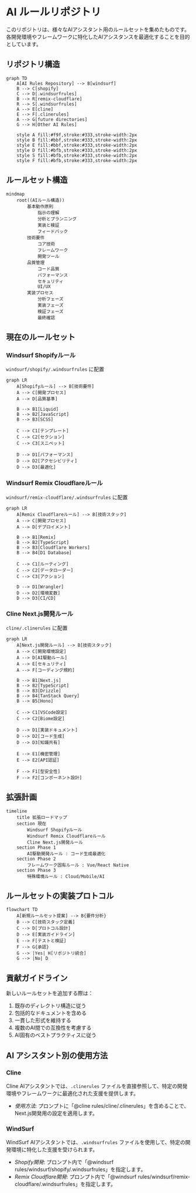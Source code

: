 # AI ルールリポジトリ

このリポジトリは、様々なAIアシスタント用のルールセットを集めたものです。各開発環境やフレームワークに特化したAIアシスタンスを最適化することを目的としています。

## リポジトリ構造

```mermaid
graph TD
    A[AI Rules Repository] --> B[windsurf]
    B --> C[shopify]
    C --> D[.windsurfrules]
    B --> R[remix-cloudflare]
    R --> S[.windsurfrules]
    A --> E[cline]
    E --> F[.clinerules]
    A --> G[future directories]
    G --> H[Other AI Rules]

    style A fill:#f9f,stroke:#333,stroke-width:2px
    style B fill:#bbf,stroke:#333,stroke-width:2px
    style E fill:#bbf,stroke:#333,stroke-width:2px
    style D fill:#bfb,stroke:#333,stroke-width:2px
    style S fill:#bfb,stroke:#333,stroke-width:2px
    style F fill:#bfb,stroke:#333,stroke-width:2px
```

## ルールセット構造

```mermaid
mindmap
    root((AIルール構造))
        基本動作原則
            指示の理解
            分析とプランニング
            実装と検証
            フィードバック
        技術要件
            コア技術
            フレームワーク
            開発ツール
        品質管理
            コード品質
            パフォーマンス
            セキュリティ
            UI/UX
        実装プロセス
            分析フェーズ
            実装フェーズ
            検証フェーズ
            最終確認
```

## 現在のルールセット

### Windsurf Shopifyルール
`windsurf/shopify/.windsurfrules` に配置

```mermaid
graph LR
    A[Shopifyルール] --> B[技術要件]
    A --> C[開発プロセス]
    A --> D[品質基準]

    B --> B1[Liquid]
    B --> B2[JavaScript]
    B --> B3[SCSS]

    C --> C1[テンプレート]
    C --> C2[セクション]
    C --> C3[スニペット]

    D --> D1[パフォーマンス]
    D --> D2[アクセシビリティ]
    D --> D3[最適化]
```

### Windsurf Remix Cloudflareルール
`windsurf/remix-cloudflare/.windsurfrules` に配置

```mermaid
graph LR
    A[Remix Cloudflareルール] --> B[技術スタック]
    A --> C[開発プロセス]
    A --> D[デプロイメント]

    B --> B1[Remix]
    B --> B2[TypeScript]
    B --> B3[Cloudflare Workers]
    B --> B4[D1 Database]
    
    C --> C1[ルーティング]
    C --> C2[データローダー]
    C --> C3[アクション]
    
    D --> D1[Wrangler]
    D --> D2[環境変数]
    D --> D3[CI/CD]
```

### Cline Next.js開発ルール
`cline/.clinerules` に配置

```mermaid
graph LR
    A[Next.js開発ルール] --> B[技術スタック]
    A --> C[開発環境設定]
    A --> D[AI駆動ルール]
    A --> E[セキュリティ]
    A --> F[コーディング規約]

    B --> B1[Next.js]
    B --> B2[TypeScript]
    B --> B3[Drizzle]
    B --> B4[TanStack Query]
    B --> B5[Hono]
    
    C --> C1[VSCode設定]
    C --> C2[Biome設定]
    
    D --> D1[実装ドキュメント]
    D --> D2[コード生成]
    D --> D3[知識共有]
    
    E --> E1[機密管理]
    E --> E2[API認証]
    
    F --> F1[型安全性]
    F --> F2[コンポーネント設計]
```

## 拡張計画

```mermaid
timeline
    title 拡張ロードマップ
    section 現在
        Windsurf Shopifyルール
        Windsurf Remix Cloudflareルール
        Cline Next.js開発ルール
    section Phase 1
        AI駆動開発ルール : コード生成最適化
    section Phase 2
        フレームワーク固有ルール : Vue/React Native
    section Phase 3
        特殊環境ルール : Cloud/Mobile/AI
```

## ルールセットの実装プロトコル

```mermaid
flowchart TD
    A[新規ルールセット提案] --> B{要件分析}
    B --> C[技術スタック定義]
    C --> D[プロトコル設計]
    D --> E[実装ガイドライン]
    E --> F[テストと検証]
    F --> G{承認}
    G --> |Yes| H[リポジトリ統合]
    G --> |No| D
```

## 貢献ガイドライン

新しいルールセットを追加する際は：
1. 既存のディレクトリ構造に従う
2. 包括的なドキュメントを含める
3. 一貫した形式を維持する
4. 複数のAI間での互換性を考慮する
5. AI固有のベストプラクティスに従う

## AI アシスタント別の使用方法

### Cline
Cline AIアシスタントでは、`.clinerules` ファイルを直接参照して、特定の開発環境やフレームワークに最適化された支援を提供します。
- *使用方法*: プロンプトに「@cline rules/cline/.clinerules」を含めることで、Next.js開発用の設定を適用します。

### WindSurf
WindSurf AIアシスタントでは、`.windsurfrules` ファイルを使用して、特定の開発環境に特化した支援を受けられます。
- *Shopify開発*: プロンプト内で「@windsurf rules/windsurf/shopify/.windsurfrules」を指定します。
- *Remix Cloudflare開発*: プロンプト内で「@windsurf rules/windsurf/remix-cloudflare/.windsurfrules」を指定します。
